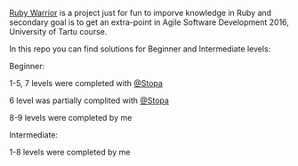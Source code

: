 [Ruby Warrior](https://www.bloc.io/ruby-warrior#/) is a project just for fun to imporve knowledge in Ruby and secondary goal is to get an extra-point in Agile Software Development 2016, University of Tartu course. 

In this repo you can find solutions for Beginner and Intermediate levels:

Beginner:

1-5, 7 levels were completed with [@Stopa](https://github.com/Stopa)

6 level was partially complited with [@Stopa](https://github.com/Stopa)

8-9 levels were completed by me

Intermediate:

1-8 levels were completed by me

